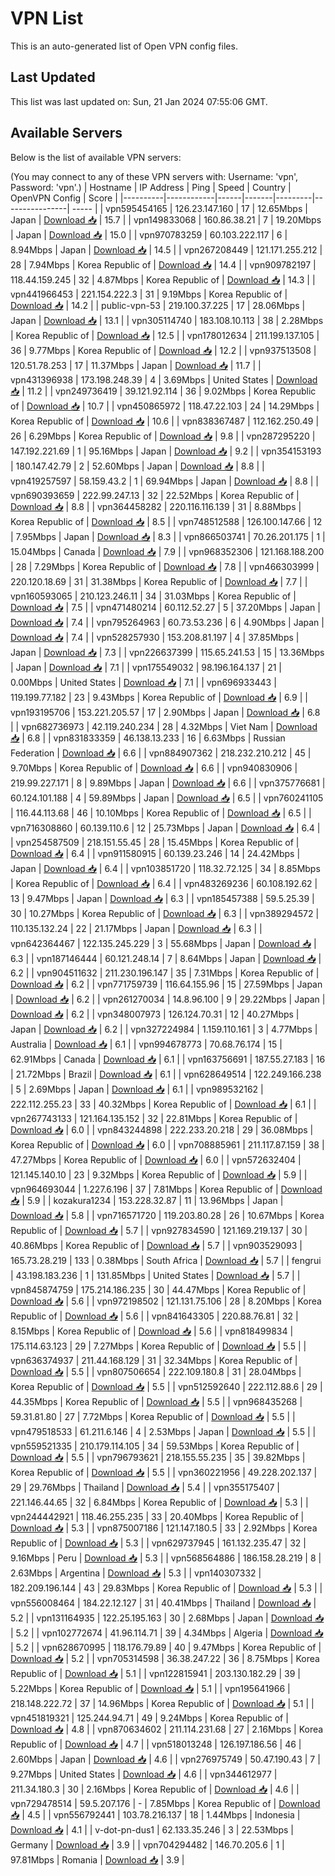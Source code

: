 # VPN List

This is an auto-generated list of Open VPN config files.

## Last Updated

This list was last updated on: Sun, 21 Jan 2024 07:55:06 GMT.

## Available Servers

Below is the list of available VPN servers:

(You may connect to any of these VPN servers with: Username: 'vpn', Password: 'vpn'.)
| Hostname | IP Address | Ping | Speed | Country | OpenVPN Config | Score |
|----------|------------|------|-------|---------|----------------| ----- |
| vpn595454165 | 126.23.147.160 | 17 | 12.65Mbps | Japan | [Download 📥](./configs/server_0_JP.ovpn) | 15.7 |
| vpn149833068 | 160.86.38.21 | 7 | 19.20Mbps | Japan | [Download 📥](./configs/server_1_JP.ovpn) | 15.0 |
| vpn970783259 | 60.103.222.117 | 6 | 8.94Mbps | Japan | [Download 📥](./configs/server_2_JP.ovpn) | 14.5 |
| vpn267208449 | 121.171.255.212 | 28 | 7.94Mbps | Korea Republic of | [Download 📥](./configs/server_3_KR.ovpn) | 14.4 |
| vpn909782197 | 118.44.159.245 | 32 | 4.87Mbps | Korea Republic of | [Download 📥](./configs/server_4_KR.ovpn) | 14.3 |
| vpn441966453 | 221.154.222.3 | 31 | 9.19Mbps | Korea Republic of | [Download 📥](./configs/server_5_KR.ovpn) | 14.2 |
| public-vpn-53 | 219.100.37.225 | 17 | 28.06Mbps | Japan | [Download 📥](./configs/server_6_JP.ovpn) | 13.1 |
| vpn305114740 | 183.108.10.113 | 38 | 2.28Mbps | Korea Republic of | [Download 📥](./configs/server_7_KR.ovpn) | 12.5 |
| vpn178012634 | 211.199.137.105 | 36 | 9.77Mbps | Korea Republic of | [Download 📥](./configs/server_8_KR.ovpn) | 12.2 |
| vpn937513508 | 120.51.78.253 | 17 | 11.37Mbps | Japan | [Download 📥](./configs/server_9_JP.ovpn) | 11.7 |
| vpn431396938 | 173.198.248.39 | 4 | 3.69Mbps | United States | [Download 📥](./configs/server_10_US.ovpn) | 11.2 |
| vpn249736419 | 39.121.92.114 | 36 | 9.02Mbps | Korea Republic of | [Download 📥](./configs/server_11_KR.ovpn) | 10.7 |
| vpn450865972 | 118.47.22.103 | 24 | 14.29Mbps | Korea Republic of | [Download 📥](./configs/server_12_KR.ovpn) | 10.6 |
| vpn838367487 | 112.162.250.49 | 26 | 6.29Mbps | Korea Republic of | [Download 📥](./configs/server_13_KR.ovpn) | 9.8 |
| vpn287295220 | 147.192.221.69 | 1 | 95.16Mbps | Japan | [Download 📥](./configs/server_14_JP.ovpn) | 9.2 |
| vpn354153193 | 180.147.42.79 | 2 | 52.60Mbps | Japan | [Download 📥](./configs/server_15_JP.ovpn) | 8.8 |
| vpn419257597 | 58.159.43.2 | 1 | 69.94Mbps | Japan | [Download 📥](./configs/server_16_JP.ovpn) | 8.8 |
| vpn690393659 | 222.99.247.13 | 32 | 22.52Mbps | Korea Republic of | [Download 📥](./configs/server_17_KR.ovpn) | 8.8 |
| vpn364458282 | 220.116.116.139 | 31 | 8.88Mbps | Korea Republic of | [Download 📥](./configs/server_18_KR.ovpn) | 8.5 |
| vpn748512588 | 126.100.147.66 | 12 | 7.95Mbps | Japan | [Download 📥](./configs/server_19_JP.ovpn) | 8.3 |
| vpn866503741 | 70.26.201.175 | 1 | 15.04Mbps | Canada | [Download 📥](./configs/server_20_CA.ovpn) | 7.9 |
| vpn968352306 | 121.168.188.200 | 28 | 7.29Mbps | Korea Republic of | [Download 📥](./configs/server_21_KR.ovpn) | 7.8 |
| vpn466303999 | 220.120.18.69 | 31 | 31.38Mbps | Korea Republic of | [Download 📥](./configs/server_22_KR.ovpn) | 7.7 |
| vpn160593065 | 210.123.246.11 | 34 | 31.03Mbps | Korea Republic of | [Download 📥](./configs/server_23_KR.ovpn) | 7.5 |
| vpn471480214 | 60.112.52.27 | 5 | 37.20Mbps | Japan | [Download 📥](./configs/server_24_JP.ovpn) | 7.4 |
| vpn795264963 | 60.73.53.236 | 6 | 4.90Mbps | Japan | [Download 📥](./configs/server_25_JP.ovpn) | 7.4 |
| vpn528257930 | 153.208.81.197 | 4 | 37.85Mbps | Japan | [Download 📥](./configs/server_26_JP.ovpn) | 7.3 |
| vpn226637399 | 115.65.241.53 | 15 | 13.36Mbps | Japan | [Download 📥](./configs/server_27_JP.ovpn) | 7.1 |
| vpn175549032 | 98.196.164.137 | 21 | 0.00Mbps | United States | [Download 📥](./configs/server_28_US.ovpn) | 7.1 |
| vpn696933443 | 119.199.77.182 | 23 | 9.43Mbps | Korea Republic of | [Download 📥](./configs/server_29_KR.ovpn) | 6.9 |
| vpn193195706 | 153.221.205.57 | 17 | 2.90Mbps | Japan | [Download 📥](./configs/server_30_JP.ovpn) | 6.8 |
| vpn682736973 | 42.119.240.234 | 28 | 4.32Mbps | Viet Nam | [Download 📥](./configs/server_31_VN.ovpn) | 6.8 |
| vpn831833359 | 46.138.13.233 | 16 | 6.63Mbps | Russian Federation | [Download 📥](./configs/server_32_RU.ovpn) | 6.6 |
| vpn884907362 | 218.232.210.212 | 45 | 9.70Mbps | Korea Republic of | [Download 📥](./configs/server_33_KR.ovpn) | 6.6 |
| vpn940830906 | 219.99.227.171 | 8 | 9.89Mbps | Japan | [Download 📥](./configs/server_34_JP.ovpn) | 6.6 |
| vpn375776681 | 60.124.101.188 | 4 | 59.89Mbps | Japan | [Download 📥](./configs/server_35_JP.ovpn) | 6.5 |
| vpn760241105 | 116.44.113.68 | 46 | 10.10Mbps | Korea Republic of | [Download 📥](./configs/server_36_KR.ovpn) | 6.5 |
| vpn716308860 | 60.139.110.6 | 12 | 25.73Mbps | Japan | [Download 📥](./configs/server_37_JP.ovpn) | 6.4 |
| vpn254587509 | 218.151.55.45 | 28 | 15.45Mbps | Korea Republic of | [Download 📥](./configs/server_38_KR.ovpn) | 6.4 |
| vpn911580915 | 60.139.23.246 | 14 | 24.42Mbps | Japan | [Download 📥](./configs/server_39_JP.ovpn) | 6.4 |
| vpn103851720 | 118.32.72.125 | 34 | 8.85Mbps | Korea Republic of | [Download 📥](./configs/server_40_KR.ovpn) | 6.4 |
| vpn483269236 | 60.108.192.62 | 13 | 9.47Mbps | Japan | [Download 📥](./configs/server_41_JP.ovpn) | 6.3 |
| vpn185457388 | 59.5.25.39 | 30 | 10.27Mbps | Korea Republic of | [Download 📥](./configs/server_42_KR.ovpn) | 6.3 |
| vpn389294572 | 110.135.132.24 | 22 | 21.17Mbps | Japan | [Download 📥](./configs/server_43_JP.ovpn) | 6.3 |
| vpn642364467 | 122.135.245.229 | 3 | 55.68Mbps | Japan | [Download 📥](./configs/server_44_JP.ovpn) | 6.3 |
| vpn187146444 | 60.121.248.14 | 7 | 8.64Mbps | Japan | [Download 📥](./configs/server_45_JP.ovpn) | 6.2 |
| vpn904511632 | 211.230.196.147 | 35 | 7.31Mbps | Korea Republic of | [Download 📥](./configs/server_46_KR.ovpn) | 6.2 |
| vpn771759739 | 116.64.155.96 | 15 | 27.59Mbps | Japan | [Download 📥](./configs/server_47_JP.ovpn) | 6.2 |
| vpn261270034 | 14.8.96.100 | 9 | 29.22Mbps | Japan | [Download 📥](./configs/server_48_JP.ovpn) | 6.2 |
| vpn348007973 | 126.124.70.31 | 12 | 40.27Mbps | Japan | [Download 📥](./configs/server_49_JP.ovpn) | 6.2 |
| vpn327224984 | 1.159.110.161 | 3 | 4.77Mbps | Australia | [Download 📥](./configs/server_50_AU.ovpn) | 6.1 |
| vpn994678773 | 70.68.76.174 | 15 | 62.91Mbps | Canada | [Download 📥](./configs/server_51_CA.ovpn) | 6.1 |
| vpn163756691 | 187.55.27.183 | 16 | 21.72Mbps | Brazil | [Download 📥](./configs/server_52_BR.ovpn) | 6.1 |
| vpn628649514 | 122.249.166.238 | 5 | 2.69Mbps | Japan | [Download 📥](./configs/server_53_JP.ovpn) | 6.1 |
| vpn989532162 | 222.112.255.23 | 33 | 40.32Mbps | Korea Republic of | [Download 📥](./configs/server_54_KR.ovpn) | 6.1 |
| vpn267743133 | 121.164.135.152 | 32 | 22.81Mbps | Korea Republic of | [Download 📥](./configs/server_55_KR.ovpn) | 6.0 |
| vpn843244898 | 222.233.20.218 | 29 | 36.08Mbps | Korea Republic of | [Download 📥](./configs/server_56_KR.ovpn) | 6.0 |
| vpn708885961 | 211.117.87.159 | 38 | 47.27Mbps | Korea Republic of | [Download 📥](./configs/server_57_KR.ovpn) | 6.0 |
| vpn572632404 | 121.145.140.10 | 23 | 9.32Mbps | Korea Republic of | [Download 📥](./configs/server_58_KR.ovpn) | 5.9 |
| vpn964693044 | 1.227.6.196 | 37 | 7.81Mbps | Korea Republic of | [Download 📥](./configs/server_59_KR.ovpn) | 5.9 |
| kozakura1234 | 153.228.32.87 | 11 | 13.96Mbps | Japan | [Download 📥](./configs/server_60_JP.ovpn) | 5.8 |
| vpn716571720 | 119.203.80.28 | 26 | 10.67Mbps | Korea Republic of | [Download 📥](./configs/server_61_KR.ovpn) | 5.7 |
| vpn927834590 | 121.169.219.137 | 30 | 40.86Mbps | Korea Republic of | [Download 📥](./configs/server_62_KR.ovpn) | 5.7 |
| vpn903529093 | 165.73.28.219 | 133 | 0.38Mbps | South Africa | [Download 📥](./configs/server_63_ZA.ovpn) | 5.7 |
| fengrui | 43.198.183.236 | 1 | 131.85Mbps | United States | [Download 📥](./configs/server_64_US.ovpn) | 5.7 |
| vpn845874759 | 175.214.186.235 | 30 | 44.47Mbps | Korea Republic of | [Download 📥](./configs/server_65_KR.ovpn) | 5.6 |
| vpn972198502 | 121.131.75.106 | 28 | 8.20Mbps | Korea Republic of | [Download 📥](./configs/server_66_KR.ovpn) | 5.6 |
| vpn841643305 | 220.88.76.81 | 32 | 8.15Mbps | Korea Republic of | [Download 📥](./configs/server_67_KR.ovpn) | 5.6 |
| vpn818499834 | 175.114.63.123 | 29 | 7.27Mbps | Korea Republic of | [Download 📥](./configs/server_68_KR.ovpn) | 5.5 |
| vpn636374937 | 211.44.168.129 | 31 | 32.34Mbps | Korea Republic of | [Download 📥](./configs/server_69_KR.ovpn) | 5.5 |
| vpn807506654 | 222.109.180.8 | 31 | 28.04Mbps | Korea Republic of | [Download 📥](./configs/server_70_KR.ovpn) | 5.5 |
| vpn512592640 | 222.112.88.6 | 29 | 44.35Mbps | Korea Republic of | [Download 📥](./configs/server_71_KR.ovpn) | 5.5 |
| vpn968435268 | 59.31.81.80 | 27 | 7.72Mbps | Korea Republic of | [Download 📥](./configs/server_72_KR.ovpn) | 5.5 |
| vpn479518533 | 61.211.6.146 | 4 | 2.53Mbps | Japan | [Download 📥](./configs/server_73_JP.ovpn) | 5.5 |
| vpn559521335 | 210.179.114.105 | 34 | 59.53Mbps | Korea Republic of | [Download 📥](./configs/server_74_KR.ovpn) | 5.5 |
| vpn796793621 | 218.155.55.235 | 35 | 39.82Mbps | Korea Republic of | [Download 📥](./configs/server_75_KR.ovpn) | 5.5 |
| vpn360221956 | 49.228.202.137 | 29 | 29.76Mbps | Thailand | [Download 📥](./configs/server_76_TH.ovpn) | 5.4 |
| vpn355175407 | 221.146.44.65 | 32 | 6.84Mbps | Korea Republic of | [Download 📥](./configs/server_77_KR.ovpn) | 5.3 |
| vpn244442921 | 118.46.255.235 | 33 | 20.40Mbps | Korea Republic of | [Download 📥](./configs/server_78_KR.ovpn) | 5.3 |
| vpn875007186 | 121.147.180.5 | 33 | 2.92Mbps | Korea Republic of | [Download 📥](./configs/server_79_KR.ovpn) | 5.3 |
| vpn629737945 | 161.132.235.47 | 32 | 9.16Mbps | Peru | [Download 📥](./configs/server_80_PE.ovpn) | 5.3 |
| vpn568564886 | 186.158.28.219 | 8 | 2.63Mbps | Argentina | [Download 📥](./configs/server_81_AR.ovpn) | 5.3 |
| vpn140307332 | 182.209.196.144 | 43 | 29.83Mbps | Korea Republic of | [Download 📥](./configs/server_82_KR.ovpn) | 5.3 |
| vpn556008464 | 184.22.12.127 | 31 | 40.41Mbps | Thailand | [Download 📥](./configs/server_83_TH.ovpn) | 5.2 |
| vpn131164935 | 122.25.195.163 | 30 | 2.68Mbps | Japan | [Download 📥](./configs/server_84_JP.ovpn) | 5.2 |
| vpn102772674 | 41.96.114.71 | 39 | 4.34Mbps | Algeria | [Download 📥](./configs/server_85_DZ.ovpn) | 5.2 |
| vpn628670995 | 118.176.79.89 | 40 | 9.47Mbps | Korea Republic of | [Download 📥](./configs/server_86_KR.ovpn) | 5.2 |
| vpn705314598 | 36.38.247.22 | 36 | 8.75Mbps | Korea Republic of | [Download 📥](./configs/server_87_KR.ovpn) | 5.1 |
| vpn122815941 | 203.130.182.29 | 39 | 5.22Mbps | Korea Republic of | [Download 📥](./configs/server_88_KR.ovpn) | 5.1 |
| vpn195641966 | 218.148.222.72 | 37 | 14.96Mbps | Korea Republic of | [Download 📥](./configs/server_89_KR.ovpn) | 5.1 |
| vpn451819321 | 125.244.94.71 | 49 | 9.24Mbps | Korea Republic of | [Download 📥](./configs/server_90_KR.ovpn) | 4.8 |
| vpn870634602 | 211.114.231.68 | 27 | 2.16Mbps | Korea Republic of | [Download 📥](./configs/server_91_KR.ovpn) | 4.7 |
| vpn518013248 | 126.197.186.56 | 46 | 2.60Mbps | Japan | [Download 📥](./configs/server_92_JP.ovpn) | 4.6 |
| vpn276975749 | 50.47.190.43 | 7 | 9.27Mbps | United States | [Download 📥](./configs/server_93_US.ovpn) | 4.6 |
| vpn344612977 | 211.34.180.3 | 30 | 2.16Mbps | Korea Republic of | [Download 📥](./configs/server_94_KR.ovpn) | 4.6 |
| vpn729478514 | 59.5.207.176 | - | 7.85Mbps | Korea Republic of | [Download 📥](./configs/server_95_KR.ovpn) | 4.5 |
| vpn556792441 | 103.78.216.137 | 18 | 1.44Mbps | Indonesia | [Download 📥](./configs/server_96_ID.ovpn) | 4.1 |
| v-dot-pn-dus1 | 62.133.35.246 | 3 | 22.53Mbps | Germany | [Download 📥](./configs/server_97_DE.ovpn) | 3.9 |
| vpn704294482 | 146.70.205.6 | 1 | 97.81Mbps | Romania | [Download 📥](./configs/server_98_RO.ovpn) | 3.9 |
